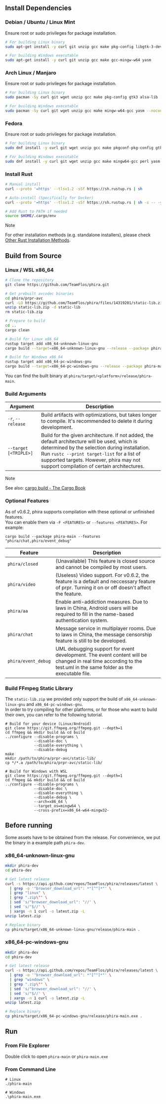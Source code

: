 ## Install Dependencies

### Debian / Ubuntu / Linux Mint

Ensure root or sudo privileges for package installation.

```bash
# For building Linux binary
sudo apt-get install -y curl git unzip gcc make pkg-config libgtk-3-dev libasound2-dev

# For building Windows executable
sudo apt-get install -y curl git unzip gcc make gcc-mingw-w64 yasm
```

### Arch Linux / Manjaro

Ensure root or sudo privileges for package installation.

```bash
# For building Linux binary
sudo pacman -Sy curl git wget unzip gcc make pkg-config gtk3 alsa-lib --noconfirm

# For building Windows executable
sudo pacman -Sy curl git wget unzip gcc make mingw-w64-gcc yasm --noconfirm
```

### Fedora

Ensure root or sudo privileges for package installation.

```bash
# For building Linux binary
sudo dnf install -y curl git wget unzip gcc make pkgconf-pkg-config gtk3-devel alsa-lib-devel

# For building Windows executable
sudo dnf install -y curl git wget unzip gcc make mingw64-gcc perl yasm
```

### Install Rust

```bash
# Manual install
curl --proto '=https' --tlsv1.2 -sSf https://sh.rustup.rs | sh

# Auto-install (Specifically for Docker)
curl --proto '=https' --tlsv1.2 -sSf https://sh.rustup.rs | sh -s -- -y

# Add Rust to PATH if needed
source $HOME/.cargo/env
```

> [!NOTE]
> For other installation methods (e.g. standalone installers), please check [Other Rust Installation Methods](https://forge.rust-lang.org/infra/other-installation-methods.html#standalone).

## Build from Source

### Linux / WSL x86_64

```bash
# Clone the repository
git clone https://github.com/TeamFlos/phira.git

# Get prebuilt avcodec binaries
cd phira/prpr-avc
curl -LO https://github.com/TeamFlos/phira/files/14319201/static-lib.zip
unzip static-lib.zip -d static-lib
rm static-lib.zip

# Prepare to build
cd ..
cargo clean

# Build for Linux x86_64
rustup target add x86_64-unknown-linux-gnu
cargo build --target=x86_64-unknown-linux-gnu --release --package phira-main

# Build for Windows x86_64
rustup target add x86_64-pc-windows-gnu
cargo build --target=x86_64-pc-windows-gnu --release --package phira-main
```

You can find the built binary at `phira/target/<platform>/release/phira-main`.

### Build Arguments

| Argument              | Description                                                                                                                                                                                                                                                                            |
| --------------------- | -------------------------------------------------------------------------------------------------------------------------------------------------------------------------------------------------------------------------------------------------------------------------------------- |
| `-r`, `--release`     | Build artifacts with optimizations, but takes longer to compile. It's recommended to delete it during development.                                                                                                                                                                     |
| `--target [<TRIPLE>]` | Build for the given architecture. If not added, the default architecture will be used, which is determined by the selection during installation. Run `rustc --print target-list` for a list of supported targets. However, phira may not support compilation of certain architectures. |

> [!NOTE]
> See also: [cargo build - The Cargo Book](https://doc.rust-lang.org/cargo/commands/cargo-build.html)

### Optional Features

As of v0.6.2, phira supports compilation with these optional or unfinished features.  
You can enable them via `-F <FEATURES>` or `--features <FEATURES>`. For example:

```
cargo build --package phira-main --features "phira/chat,phira/event_debug"
```

| Feature             | Description                                                                                                                                                      |
| ------------------- | ---------------------------------------------------------------------------------------------------------------------------------------------------------------- |
| `phira/closed`      | (Unavailable) This feature is closed source and cannot be compiled by most users.                                                                                |
| `phira/video`       | (Useless) Video support. For v0.6.2, the feature is a default and neccessary feature of prpr. Turning it on or off doesn't affect the feature.                   |
| `phira/aa`          | Enable anti-addiction measures. Due to laws in China, Android users will be required to fill in the name-based authentication system.                            |
| `phira/chat`        | Message service in multiplayer rooms. Due to laws in China, the message censorship feature is still to be developed.                                             |
| `phira/event_debug` | UML debugging support for event development. The event content will be changed in real time according to the test.uml in the same folder as the executable file. |

### Build FFmpeg Static Library

The `static-lib.zip` we provided only support the build of `x86_64-unknown-linux-gnu` and `x86_64-pc-windows-gnu`.  
In order to try compiling for other platforms, or for those who want to build their own, you can refer to the following tutorial.

```
# Build for your device (Linux/Android)
git clone https://git.ffmpeg.org/ffmpeg.git --depth=1
cd ffmpeg && mkdir build && cd build
../configure --disable-programs \
             --disable-doc \
             --disable-everything \
             --disable-debug
make
mkdir /path/to/phira/prpr-avc/static-lib/
cp */*.a /path/to/phira/prpr-avc/static-lib/

# Build for Windows with WSL
git clone https://git.ffmpeg.org/ffmpeg.git --depth=1
cd ffmpeg && mkdir build && cd build
../configure --disable-programs \
             --disable-doc \
             --disable-everything \
             --disable-debug \
             --arch=x86_64 \
             --target_os=mingw64 \
             --cross-prefix=x86_64-w64-mingw32-
```

## Before running

Some assets have to be obtained from the release.
For convenience, we put the binary in a example path `phira-dev`.

### x86_64-unknown-linux-gnu

```bash
mkdir phira-dev
cd phira-dev

# Get latest release
curl -s https://api.github.com/repos/TeamFlos/phira/releases/latest \
  | grep -o '"browser_download_url": *"[^"]*"' \
  | grep "linux" \
  | grep ".zip\"" \
  | sed 's/"browser_download_url": "//' \
  | sed 's/"$//' \
  | xargs -n 1 curl -o latest.zip -L
unzip latest.zip

# Replace binary
cp phira/target/x86_64-unknown-linux-gnu/release/phira-main .
```

### x86_64-pc-windows-gnu

```bash
mkdir phira-dev
cd phira-dev

# Get latest release
curl -s https://api.github.com/repos/TeamFlos/phira/releases/latest \
  | grep -o '"browser_download_url": *"[^"]*"' \
  | grep "windows" \
  | grep ".zip\"" \
  | sed 's/"browser_download_url": "//' \
  | sed 's/"$//' \
  | xargs -n 1 curl -o latest.zip -L
unzip latest.zip

# Replace binary
cp phira/target/x86_64-pc-windows-gnu/release/phira-main.exe .
```

## Run

### From File Explorer

Double click to open `phira-main` or `phira-main.exe`

### From Command Line

```
# Linux
./phira-main

# Windows
.\phira-main.exe
```
